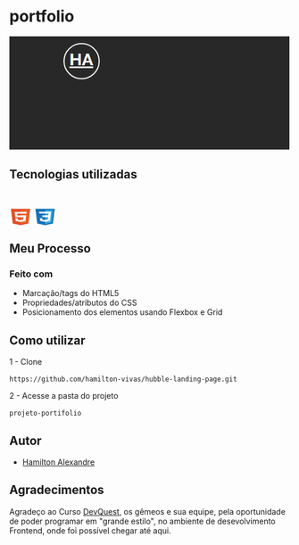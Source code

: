 # portfolio

[<img src="./src/portifolio.gif" alt="gif do projeto portifolio">](https://www.alexprogramadorweb.com)

## Tecnologias utilizadas

<div style="display: inline_block"><br>

<img align="center" alt="HTML" height="30" width="40"
src="https://raw.githubusercontent.com/devicons/devicon/master/icons/html5/html5-original.svg">
<img align="center" alt="CSS" height="30" width="40" 
src="https://raw.githubusercontent.com/devicons/devicon/master/icons/css3/css3-original.svg">
</div>

## Meu Processo

### Feito com

- Marcação/tags do HTML5
- Propriedades/atributos do CSS
- Posicionamento dos elementos usando Flexbox e Grid

## Como utilizar

1 - Clone

```
https://github.com/hamilton-vivas/hubble-landing-page.git
```

2 - Acesse a pasta do projeto

```
projeto-portifolio
```
## Autor

- [Hamilton Alexandre](https://alexprogramadorweb.com/)

## Agradecimentos

Agradeço ao Curso [DevQuest](https://devemdobro.com/devquest-starter/), os gêmeos e sua equipe, pela oportunidade de poder programar em "grande estilo", no ambiente de desevolvimento Frontend, onde foi possível chegar até aqui.
